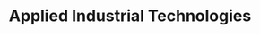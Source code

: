 ---
title: "Applied Industrial Technologies"
url: /frederick/applied-industrial-technologies/
shop: Allgemein
---